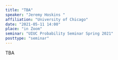 ```yaml
---
title: "TBA"
speaker: "Jeremy Hoskins "
affiliation: "University of Chicago"
date: "2021-05-11 14:00"
place: "in Zoom"
seminar: "UIUC Probability Seminar Spring 2021" 
posttype: "seminar"
---
```


TBA
